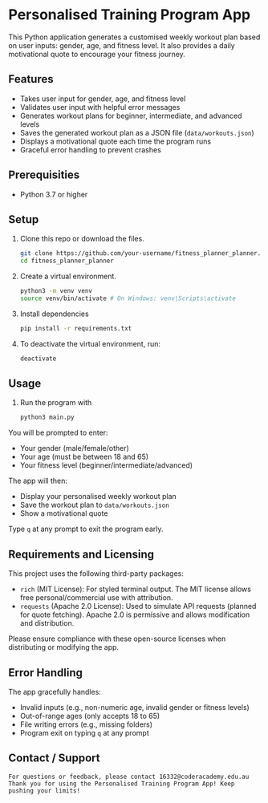 # Personalised Training Program App

This Python application generates a customised weekly workout plan based on user inputs: gender, age, and fitness level. It also provides a daily motivational quote to encourage your fitness journey.

## Features

- Takes user input for gender, age, and fitness level
- Validates user input with helpful error messages
- Generates workout plans for beginner, intermediate, and advanced levels
- Saves the generated workout plan as a JSON file (`data/workouts.json`)
- Displays a motivational quote each time the program runs
- Graceful error handling to prevent crashes

## Prerequisities

- Python 3.7 or higher 

## Setup

1. Clone this repo or download the files.
   ```bash
   git clone https://github.com/your-username/fitness_planner_planner.git
   cd fitness_planner_planner

2. Create a virtual environment.
    ```bash
    python3 -m venv venv
    source venv/bin/activate # On Windows: venv\Scripts\activate
    ```

3. Install dependencies 
    ```bash
    pip install -r requirements.txt
    ```

4. To deactivate the virtual environment, run:
    ```bash 
    deactivate
    ```

## Usage 

1. Run the program with 
    ```bash
    python3 main.py 
    ```

You will be prompted to enter:
- Your gender (male/female/other)
- Your age (must be between 18 and 65)
- Your fitness level (beginner/intermediate/advanced)

The app will then:
- Display your personalised weekly workout plan
- Save the workout plan to ```data/workouts.json```
- Show a motivational quote

Type ```q``` at any prompt to exit the program early.

## Requirements and Licensing 

This project uses the following third-party packages:
- ```rich``` (MIT License): For styled terminal output. The MIT license allows free personal/commercial use with attribution.
- ```requests``` (Apache 2.0 License): Used to simulate API requests (planned for quote fetching). Apache 2.0 is permissive and allows modification and distribution.

Please ensure compliance with these open-source licenses when distributing or modifying the app.

## Error Handling

The app gracefully handles:
- Invalid inputs (e.g., non-numeric age, invalid gender or fitness levels)
- Out-of-range ages (only accepts 18 to 65)
- File writing errors (e.g., missing folders)
- Program exit on typing ```q``` at any prompt

## Contact / Support 
    For questions or feedback, please contact 16332@coderacademy.edu.au
    Thank you for using the Personalised Training Program App! Keep pushing your limits!

